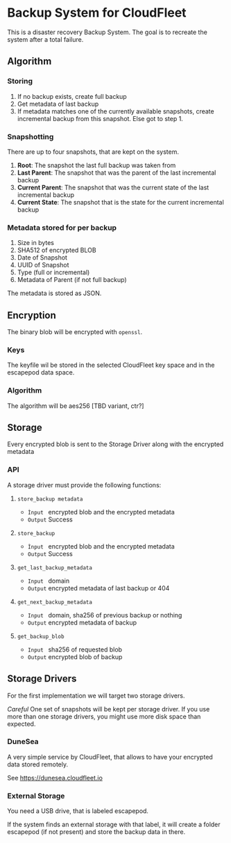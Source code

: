 Backup System for CloudFleet
============================

This is a disaster recovery Backup System. The goal is to recreate the system after a total failure.

Algorithm
---------

### Storing

1. If no backup exists, create full backup
2. Get metadata of last backup
3. If metadata matches one of the currently available snapshots, 
   create incremental backup from this snapshot. Else got to step 1.

### Snapshotting

There are up to four snapshots, that are kept on the system.

1. __Root__: The snapshot the last full backup was taken from
2. __Last Parent__: The snapshot that was the parent of the last incremental backup
3. __Current Parent__: The snapshot that was the current state of the last incremental backup
4. __Current State__: The snapshot that is the state for the current incremental backup

### Metadata stored for per backup

1. Size in bytes
2. SHA512 of encrypted BLOB
3. Date of Snapshot
4. UUID of Snapshot
5. Type (full or incremental)
6. Metadata of Parent (if not full backup)

The metadata is stored as JSON.


Encryption
----------

The binary blob will be encrypted with `openssl`.

### Keys

The keyfile wil be stored in the selected CloudFleet key space and in the escapepod data space.


### Algorithm

The algorithm will be aes256 [TBD variant, ctr?]

Storage
-------

Every encrypted blob is sent to the Storage Driver along with the encrypted metadata

### API

A storage driver must provide the following functions:

1. `store_backup metadata`
   - `Ìnput ` encrypted blob and the encrypted metadata
   - `Output` Success

2. `store_backup` 
   - `Ìnput ` encrypted blob and the encrypted metadata
   - `Output` Success

3. `get_last_backup_metadata`
   - `Input ` domain
   - `Output` encrypted metadata of last backup or 404
   
4. `get_next_backup_metadata`
   - `Input ` domain, sha256 of previous backup or nothing
   - `Output` encrypted metadata of backup

5. `get_backup_blob`
   - `Input ` sha256 of requested blob
   - `Output` encrypted blob of backup

        

Storage Drivers
---------------

For the first implementation we will target two storage drivers.

_Careful_ One set of snapshots will be kept per storage driver. If you use more than one storage 
drivers, you might use more disk space than expected.

### DuneSea

A very simple service by CloudFleet, that allows to have your encrypted data stored remotely.

See https://dunesea.cloudfleet.io

### External Storage

You need a USB drive, that is labeled escapepod.

If the system finds an external storage with that label, it will create a folder
escapepod (if not present) and store the backup data in there.
